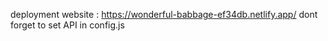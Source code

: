 deployment website : https://wonderful-babbage-ef34db.netlify.app/
dont forget to set API in config.js
